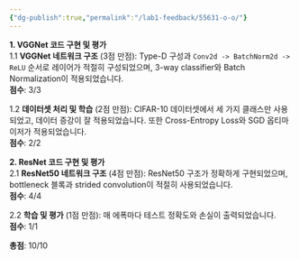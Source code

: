 ```yaml
---
{"dg-publish":true,"permalink":"/lab1-feedback/55631-o-o/"}
---
```


**1. VGGNet 코드 구현 및 평가**  
1.1 **VGGNet 네트워크 구조** (3점 만점): Type-D 구성과 `Conv2d -> BatchNorm2d -> ReLU` 순서로 레이어가 적절히 구성되었으며, 3-way classifier와 Batch Normalization이 적용되었습니다.  
**점수**: 3/3

1.2 **데이터셋 처리 및 학습** (2점 만점): CIFAR-10 데이터셋에서 세 가지 클래스만 사용되었고, 데이터 증강이 잘 적용되었습니다. 또한 Cross-Entropy Loss와 SGD 옵티마이저가 적용되었습니다.  
**점수**: 2/2

**2. ResNet 코드 구현 및 평가**  
2.1 **ResNet50 네트워크 구조** (4점 만점): ResNet50 구조가 정확하게 구현되었으며, bottleneck 블록과 strided convolution이 적절히 사용되었습니다.  
**점수**: 4/4

2.2 **학습 및 평가** (1점 만점): 매 에폭마다 테스트 정확도와 손실이 출력되었습니다.  
**점수**: 1/1

**총점**: 10/10